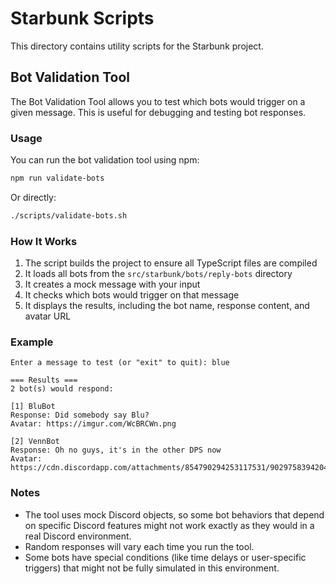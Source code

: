# Starbunk Scripts

This directory contains utility scripts for the Starbunk project.

## Bot Validation Tool

The Bot Validation Tool allows you to test which bots would trigger on a given message. This is useful for debugging and testing bot responses.

### Usage

You can run the bot validation tool using npm:

```bash
npm run validate-bots
```

Or directly:

```bash
./scripts/validate-bots.sh
```

### How It Works

1. The script builds the project to ensure all TypeScript files are compiled
2. It loads all bots from the `src/starbunk/bots/reply-bots` directory
3. It creates a mock message with your input
4. It checks which bots would trigger on that message
5. It displays the results, including the bot name, response content, and avatar URL

### Example

```
Enter a message to test (or "exit" to quit): blue

=== Results ===
2 bot(s) would respond:

[1] BluBot
Response: Did somebody say Blu?
Avatar: https://imgur.com/WcBRCWn.png

[2] VennBot
Response: Oh no guys, it's in the other DPS now
Avatar: https://cdn.discordapp.com/attachments/854790294253117531/902975839420497940/venn.png
```

### Notes

- The tool uses mock Discord objects, so some bot behaviors that depend on specific Discord features might not work exactly as they would in a real Discord environment.
- Random responses will vary each time you run the tool.
- Some bots have special conditions (like time delays or user-specific triggers) that might not be fully simulated in this environment.
